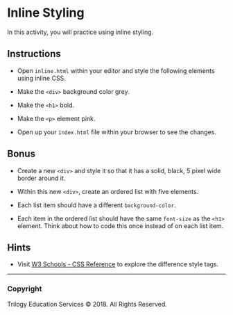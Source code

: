 # Inline Styling

In this activity, you will practice using inline styling.

## Instructions

- Open `inline.html` within your editor and style the following elements using inline CSS.

- Make the `<div>` background color grey.

- Make the `<h1>` bold.

- Make the `<p>` element pink.

- Open up your `index.html` file within your browser to see the changes.

## Bonus

- Create a new `<div>` and style it so that it has a solid, black, 5 pixel wide border around it.

- Within this new `<div>`, create an ordered list with five elements.

- Each list item should have a different `background-color`.

- Each item in the ordered list should have the same `font-size` as the `<h1>` element. Think about how to code this once instead of on each list item.

## Hints

- Visit [W3 Schools - CSS Reference](https://www.w3schools.com/cssref/default.asp) to explore the difference style tags.

---

### Copyright

Trilogy Education Services © 2018. All Rights Reserved.
